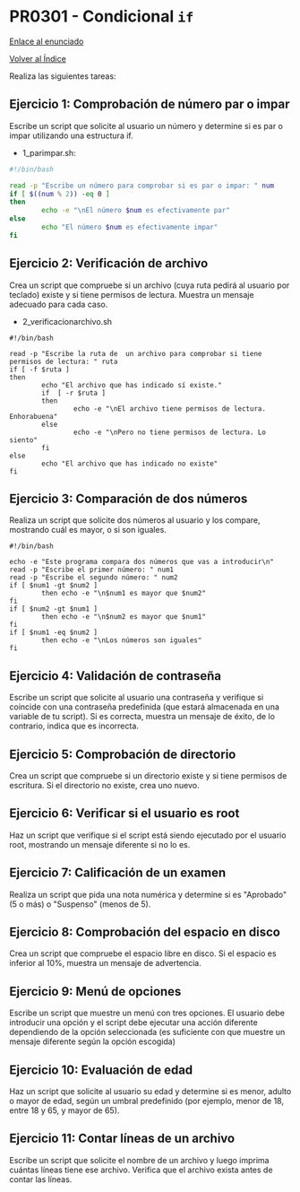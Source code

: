 # PR0301 - Condicional `if`

[Enlace al enunciado](https://github.com/vgonzalez165/apuntes_aso/blob/main/ut03/practicas/pr0301_comando_if.md?plain=1)

[Volver al Índice](../../index.md)


Realiza las siguientes tareas:

## Ejercicio 1: Comprobación de número par o impar

Escribe un script que solicite al usuario un número y determine si es par o impar utilizando una estructura if.
- 1_parimpar.sh:
```bash
#!/bin/bash

read -p "Escribe un número para comprobar si es par o impar: " num
if [ $((num % 2)) -eq 0 ]
then
        echo -e "\nEl número $num es efectivamente par"
else
        echo "El número $num es efectivamente impar"
fi
```

## Ejercicio 2: Verificación de archivo

Crea un script que compruebe si un archivo (cuya ruta pedirá al usuario por teclado) existe y si tiene permisos de lectura. Muestra un mensaje adecuado para cada caso.
- 2_verificacionarchivo.sh
```
#!/bin/bash

read -p "Escribe la ruta de  un archivo para comprobar si tiene permisos de lectura: " ruta
if [ -f $ruta ]
then
        echo "El archivo que has indicado sí existe."
        if  [ -r $ruta ]
        then
                echo -e "\nEl archivo tiene permisos de lectura. Enhorabuena"
        else
                echo -e "\nPero no tiene permisos de lectura. Lo siento"
        fi
else
        echo "El archivo que has indicado no existe"
fi        
```

## Ejercicio 3: Comparación de dos números

Realiza un script que solicite dos números al usuario y los compare, mostrando cuál es mayor, o si son iguales.
```
#!/bin/bash

echo -e "Este programa compara dos números que vas a introducir\n"
read -p "Escribe el primer número: " num1
read -p "Escribe el segundo número: " num2
if [ $num1 -gt $num2 ]
        then echo -e "\n$num1 es mayor que $num2"
fi
if [ $num2 -gt $num1 ]
        then echo -e "\n$num2 es mayor que $num1"
fi
if [ $num1 -eq $num2 ]
        then echo -e "\nLos números son iguales"
fi
```

## Ejercicio 4: Validación de contraseña

Escribe un script que solicite al usuario una contraseña y verifique si coincide con una contraseña predefinida (que estará almacenada en una variable de tu script). Si es correcta, muestra un mensaje de éxito, de lo contrario, indica que es incorrecta.

## Ejercicio 5: Comprobación de directorio

Crea un script que compruebe si un directorio existe y si tiene permisos de escritura. Si el directorio no existe, crea uno nuevo.

## Ejercicio 6: Verificar si el usuario es root

Haz un script que verifique si el script está siendo ejecutado por el usuario root, mostrando un mensaje diferente si no lo es.

## Ejercicio 7: Calificación de un examen

Realiza un script que pida una nota numérica y determine si es "Aprobado" (5 o más) o "Suspenso" (menos de 5).

## Ejercicio 8: Comprobación del espacio en disco

Crea un script que compruebe el espacio libre en disco. Si el espacio es inferior al 10%, muestra un mensaje de advertencia.

## Ejercicio 9: Menú de opciones

Escribe un script que muestre un menú con tres opciones. El usuario debe introducir una opción y el script debe ejecutar una acción diferente dependiendo de la opción seleccionada (es suficiente con que muestre un mensaje diferente según la opción escogida)

## Ejercicio 10: Evaluación de edad

Haz un script que solicite al usuario su edad y determine si es menor, adulto o mayor de edad, según un umbral predefinido (por ejemplo, menor de 18, entre 18 y 65, y mayor de 65).

## Ejercicio 11: Contar líneas de un archivo

Escribe un script que solicite el nombre de un archivo y luego imprima cuántas líneas tiene ese archivo. Verifica que el archivo exista antes de contar las líneas.